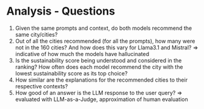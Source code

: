 # Analysis - Questions 

1. Given the same prompts and context, do both models recommend the same city/cities? 
2. Out of all the cities recommended (for all the prompts), how many were not in the 160 cities? And how does this vary for Llama3.1 and Mistral? => indicative of how much the models have hallucinated 
3. Is the sustainability score being understood and considered in the ranking? How often does each model recommend the city with the lowest sustainability score as its top choice? 
4. How similar are the explanations for the recommended cities to their respective contexts? 
5. How good of an answer is the LLM response to the user query? => evaluated with LLM-as-a-Judge, approximation of human evaluation 
